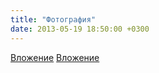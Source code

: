 ```yaml
---
title: "Фотография"
date: 2013-05-19 18:50:00 +0300
---
```



[Вложение](/assets/vk_photos/1/w-GVb5yZC0I.jpg)
[Вложение](/assets/vk_photos/1/3-59sNxltMw.jpg)
